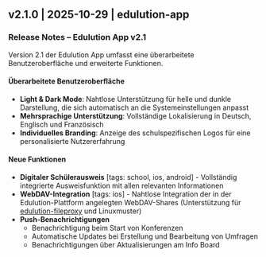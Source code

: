 ## v2.1.0 | 2025-10-29 | edulution-app

### Release Notes – Edulution App v2.1

Version 2.1 der Edulution App umfasst eine überarbeitete Benutzeroberfläche und erweiterte Funktionen.

#### Überarbeitete Benutzeroberfläche

- **Light & Dark Mode**: Nahtlose Unterstützung für helle und dunkle Darstellung, die sich automatisch an die Systemeinstellungen anpasst
- **Mehrsprachige Unterstützung**: Vollständige Lokalisierung in Deutsch, Englisch und Französisch
- **Individuelles Branding**: Anzeige des schulspezifischen Logos für eine personalisierte Nutzererfahrung

#### Neue Funktionen

- **Digitaler Schülerausweis** [tags: school, ios, android] - Vollständig integrierte Ausweisfunktion mit allen relevanten Informationen
- **WebDAV-Integration** [tags: ios] - Nahtlose Integration der in der Edulution-Plattform angelegten WebDAV-Shares (Unterstützung für [edulution-fileproxy](https://docs.edulution.io/edulution-ui/edulution-fileproxy/) und Linuxmuster)
- **Push-Benachrichtigungen**
    - Benachrichtigung beim Start von Konferenzen
    - Automatische Updates bei Erstellung und Bearbeitung von Umfragen
    - Benachrichtigungen über Aktualisierungen am Info Board